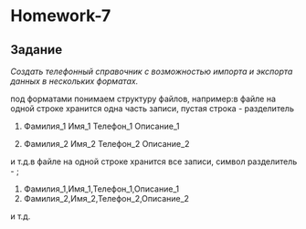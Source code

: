 # Homework-7

## Задание
*Создать телефонный справочник с возможностью импорта и экспорта данных в
нескольких форматах.*

под форматами понимаем структуру файлов, например:в файле на одной строке
хранится одна часть записи, пустая строка - разделитель

1. Фамилия_1
    Имя_1
    Телефон_1
    Описание_1

2.  Фамилия_2
    Имя_2
    Телефон_2
    Описание_2

и т.д.в файле на одной строке хранится все записи, символ разделитель - ;
1. Фамилия_1,Имя_1,Телефон_1,Описание_1
2. Фамилия_2,Имя_2,Телефон_2,Описание_2

и т.д.